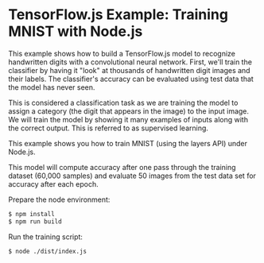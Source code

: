 # TensorFlow.js Example: Training MNIST with Node.js

This example shows how to build a TensorFlow.js model to recognize handwritten digits with a convolutional neural network. First, we'll train the classifier by having it "look" at thousands of handwritten digit images and their labels. The classifier's accuracy can be evaluated using test data that the model has never seen.

This is considered a classification task as we are training the model to assign a category (the digit that appears in the image) to the input image. We will train the model by showing it many examples of inputs along with the correct output. This is referred to as supervised learning.

This example shows you how to train MNIST (using the layers API) under Node.js.

This model will compute accuracy after one pass through the training dataset
(60,000 samples) and evaluate 50 images from the test data set for accuracy after each epoch.

Prepare the node environment:
```sh
$ npm install
$ npm run build
```

Run the training script:
```sh
$ node ./dist/index.js
```
